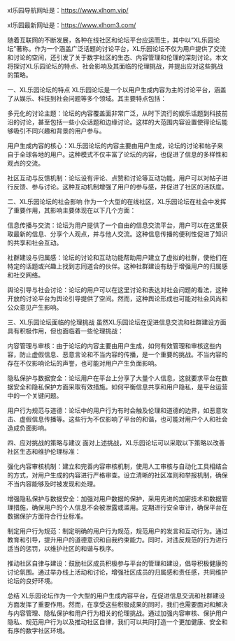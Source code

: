 xl乐园导航网址是：https://www.xlhom.vip/

xl乐园最新网址是：https://www.xlhom3.com/

随着互联网的不断发展，各种在线社区和论坛平台应运而生，其中以“XL乐园论坛”著称。作为一个涵盖广泛话题的讨论平台，XL乐园论坛不仅为用户提供了交流和讨论的空间，还引发了关于数字社区的生态、内容管理和伦理的深刻讨论。本文将探讨XL乐园论坛的特点、社会影响及其面临的伦理挑战，并提出应对这些挑战的策略。

一、XL乐园论坛的特点
XL乐园论坛是一个以用户生成内容为主的讨论平台，涵盖了从娱乐、科技到社会问题等多个领域。其主要特点包括：

多元化的讨论主题：论坛的内容覆盖面非常广泛，从时下流行的娱乐话题到科技前沿的讨论，甚至包括一些小众话题和边缘讨论。这样的大范围内容设置使得论坛能够吸引不同兴趣和背景的用户参与。

用户生成内容的核心：XL乐园论坛的内容主要由用户生成，论坛的讨论和帖子来自于全球各地的用户。这种模式不仅丰富了论坛的内容，也促进了信息的多样性和观点的交流。

社区互动与反馈机制：论坛设有评论、点赞和讨论等互动功能，用户可以对帖子进行反馈、参与讨论。这种互动机制增强了用户的参与感，并促进了社区的活跃度。

二、XL乐园论坛的社会影响
作为一个大型的在线社区，XL乐园论坛在社会中发挥了重要作用，其影响主要体现在以下几个方面：

信息传播与交流：论坛为用户提供了一个自由的信息交流平台，用户可以在这里获取最新的信息、分享个人观点，并与他人交流。这种信息传播的便利性促进了知识的共享和社会互动。

社群建设与归属感：论坛的讨论和互动功能帮助用户建立了虚拟的社群，使他们在特定的话题或兴趣上找到志同道合的伙伴。这种社群建设有助于增强用户的归属感和社交网络。

舆论引导与社会讨论：论坛的用户可以在这里讨论和表达对社会问题的看法，这种开放的讨论平台为舆论引导提供了空间。然而，这种舆论形成也可能对社会风尚和公众意见产生影响。

三、XL乐园论坛面临的伦理挑战
虽然XL乐园论坛在促进信息交流和社群建设方面具有积极作用，但也面临着一些伦理挑战：

内容管理与审核：由于论坛的内容主要由用户生成，如何有效管理和审核这些内容，防止虚假信息、恶意言论和不当内容的传播，是一个重要的挑战。不当内容的存在不仅影响论坛的声誉，也可能对用户产生负面影响。

隐私保护与数据安全：论坛用户在平台上分享了大量个人信息，这就要求平台在数据安全和隐私保护方面采取有效措施。如何平衡信息共享和用户隐私，是平台运营中的一个关键问题。

用户行为规范与道德：论坛中的用户行为有时会触及伦理和道德的边界，如恶意攻击、虚假信息传播等。这些行为不仅影响了平台的和谐，也可能对用户个人和社会造成负面影响。

四、应对挑战的策略与建议
面对上述挑战，XL乐园论坛可以采取以下策略以改善社区生态和维护伦理标准：

强化内容审核机制：建立和完善内容审核机制，使用人工审核与自动化工具相结合的方式，对用户生成的内容进行严格审查。设立清晰的社区准则和举报机制，确保不当内容能够及时被发现和处理。

增强隐私保护与数据安全：加强对用户数据的保护，采用先进的加密技术和数据管理措施，确保用户的个人信息不会被泄露或滥用。定期进行安全审计，确保平台在数据保护方面符合行业标准。

制定用户行为规范：制定明确的用户行为规范，规范用户的发言和互动行为。通过教育和引导，提升用户的道德意识和自我约束能力。同时，对违反规范的行为进行适当的惩罚，以维护社区的和谐与秩序。

推动社区自律与建设：鼓励社区成员积极参与平台的管理和建设，倡导积极健康的讨论氛围。通过举办线上活动和讨论，增强社区成员的归属感和责任感，共同维护论坛的良好环境。

总结
XL乐园论坛作为一个大型的用户生成内容平台，在促进信息交流和社群建设方面发挥了重要作用。然而，在享受这些积极成果的同时，我们也需要面对和解决与内容管理、隐私保护和用户行为相关的伦理挑战。通过加强内容审核、保护用户隐私、规范用户行为以及推动社区自律，我们可以共同打造一个更加健康、安全和有序的数字社区环境。
